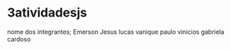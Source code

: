 # 3atividadesjs
nome dos integrantes;
Emerson Jesus 
lucas  vanique 
paulo vinicios 
gabriela cardoso 
